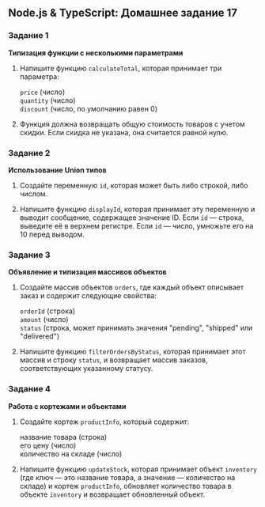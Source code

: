 ## Node.js & TypeScript: Домашнее задание 17

### Задание 1

**Типизация функции с несколькими параметрами**

1. Напишите функцию `calculateTotal`, которая принимает три параметра:

   `price` (число)  
   `quantity` (число)  
   `discount` (число, по умолчанию равен 0)

2. Функция должна возвращать общую стоимость товаров с учетом скидки. Если скидка не указана, она считается равной нулю.

### Задание 2

**Использование Union типов**

1. Создайте переменную `id`, которая может быть либо строкой, либо числом.

2. Напишите функцию `displayId`, которая принимает эту переменную и выводит сообщение, содержащее значение ID. Если `id` — строка, выведите её в верхнем регистре. Если `id` — число, умножьте его на 10 перед выводом.

### Задание 3

**Объявление и типизация массивов объектов**

1. Создайте массив объектов `orders`, где каждый объект описывает заказ и содержит следующие свойства:

   `orderId` (строка)  
   `amount` (число)  
   `status` (строка, может принимать значения "pending", "shipped" или "delivered")

2. Напишите функцию `filterOrdersByStatus`, которая принимает этот массив и строку `status`, и возвращает массив заказов, соответствующих указанному статусу.

### Задание 4

**Работа с кортежами и объектами**

1. Создайте кортеж `productInfo`, который содержит:

   название товара (строка)  
   его цену (число)  
   количество на складе (число)

2. Напишите функцию `updateStock`, которая принимает объект `inventory` (где ключ — это название товара, а значение — количество на складе) и кортеж `productInfo`, обновляет количество товара в объекте `inventory` и возвращает обновленный объект.
